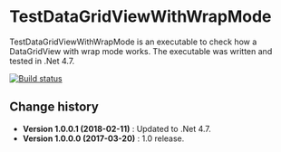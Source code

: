 TestDataGridViewWithWrapMode
====================================

TestDataGridViewWithWrapMode is an executable to check how a DataGridView with wrap mode works.
The executable was written and tested in .Net 4.7.

[![Build status](https://ci.appveyor.com/api/projects/status/n5n4ehlo4q0w6st9?svg=true)](https://ci.appveyor.com/project/SeppPenner/testdatagridviewwithwrapmode)


Change history
--------------

* **Version 1.0.0.1 (2018-02-11)** : Updated to .Net 4.7.
* **Version 1.0.0.0 (2017-03-20)** : 1.0 release.
